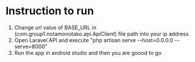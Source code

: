 # Instruction to run

1) Change url value of BASE_URL in (com.group1.notamonotako.api.ApiClient) file path into your ip address
2) Open Laravel API and execute "php artisan serve --host=0.0.0.0 --serve=8000"
3) Run the app in android studio and then you are goood to go 
 
